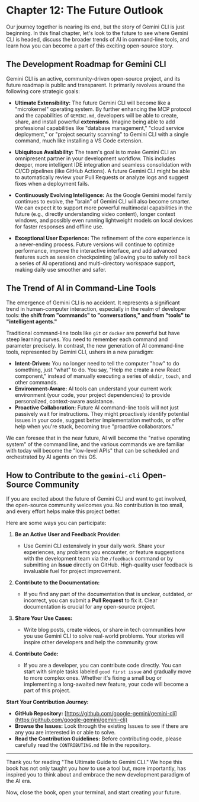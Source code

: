 # Chapter 12: The Future Outlook

Our journey together is nearing its end, but the story of Gemini CLI is just beginning. In this final chapter, let's look to the future to see where Gemini CLI is headed, discuss the broader trends of AI in command-line tools, and learn how you can become a part of this exciting open-source story.

## The Development Roadmap for Gemini CLI

Gemini CLI is an active, community-driven open-source project, and its future roadmap is public and transparent. It primarily revolves around the following core strategic goals:

*   **Ultimate Extensibility:** The future Gemini CLI will become like a "microkernel" operating system. By further enhancing the MCP protocol and the capabilities of `GEMINI.md`, developers will be able to create, share, and install powerful **extensions**. Imagine being able to add professional capabilities like "database management," "cloud service deployment," or "project security scanning" to Gemini CLI with a single command, much like installing a VS Code extension.

*   **Ubiquitous Availability:** The team's goal is to make Gemini CLI an omnipresent partner in your development workflow. This includes deeper, more intelligent IDE integration and seamless consolidation with CI/CD pipelines (like GitHub Actions). A future Gemini CLI might be able to automatically review your Pull Requests or analyze logs and suggest fixes when a deployment fails.

*   **Continuously Evolving Intelligence:** As the Google Gemini model family continues to evolve, the "brain" of Gemini CLI will also become smarter. We can expect it to support more powerful multimodal capabilities in the future (e.g., directly understanding video content), longer context windows, and possibly even running lightweight models on local devices for faster responses and offline use.

*   **Exceptional User Experience:** The refinement of the core experience is a never-ending process. Future versions will continue to optimize performance, improve the interactive interface, and add advanced features such as session checkpointing (allowing you to safely roll back a series of AI operations) and multi-directory workspace support, making daily use smoother and safer.

## The Trend of AI in Command-Line Tools

The emergence of Gemini CLI is no accident. It represents a significant trend in human-computer interaction, especially in the realm of developer tools: **the shift from "commands" to "conversations," and from "tools" to "intelligent agents."**

Traditional command-line tools like `git` or `docker` are powerful but have steep learning curves. You need to remember each command and parameter precisely. In contrast, the new generation of AI command-line tools, represented by Gemini CLI, ushers in a new paradigm:
*   **Intent-Driven:** You no longer need to tell the computer "how" to do something, just "what" to do. You say, "Help me create a new React component," instead of manually executing a series of `mkdir`, `touch`, and other commands.
*   **Environment-Aware:** AI tools can understand your current work environment (your code, your project dependencies) to provide personalized, context-aware assistance.
*   **Proactive Collaboration:** Future AI command-line tools will not just passively wait for instructions. They might proactively identify potential issues in your code, suggest better implementation methods, or offer help when you're stuck, becoming true "proactive collaborators."

We can foresee that in the near future, AI will become the "native operating system" of the command line, and the various commands we are familiar with today will become the "low-level APIs" that can be scheduled and orchestrated by AI agents on this OS.

## How to Contribute to the `gemini-cli` Open-Source Community

If you are excited about the future of Gemini CLI and want to get involved, the open-source community welcomes you. No contribution is too small, and every effort helps make this project better.

Here are some ways you can participate:

1.  **Be an Active User and Feedback Provider:**
    *   Use Gemini CLI extensively in your daily work. Share your experiences, any problems you encounter, or feature suggestions with the development team via the `/feedback` command or by submitting an **Issue** directly on GitHub. High-quality user feedback is invaluable fuel for project improvement.

2.  **Contribute to the Documentation:**
    *   If you find any part of the documentation that is unclear, outdated, or incorrect, you can submit a **Pull Request** to fix it. Clear documentation is crucial for any open-source project.

3.  **Share Your Use Cases:**
    *   Write blog posts, create videos, or share in tech communities how you use Gemini CLI to solve real-world problems. Your stories will inspire other developers and help the community grow.

4.  **Contribute Code:**
    *   If you are a developer, you can contribute code directly. You can start with simple tasks labeled `good first issue` and gradually move to more complex ones. Whether it's fixing a small bug or implementing a long-awaited new feature, your code will become a part of this project.

**Start Your Contribution Journey:**
*   **GitHub Repository:** [https://github.com/google-gemini/gemini-cli](https://github.com/google-gemini/gemini-cli)
*   **Browse the Issues:** Look through the existing Issues to see if there are any you are interested in or able to solve.
*   **Read the Contribution Guidelines:** Before contributing code, please carefully read the `CONTRIBUTING.md` file in the repository.

---

Thank you for reading "The Ultimate Guide to Gemini CLI." We hope this book has not only taught you how to use a tool but, more importantly, has inspired you to think about and embrace the new development paradigm of the AI era.

Now, close the book, open your terminal, and start creating your future.
